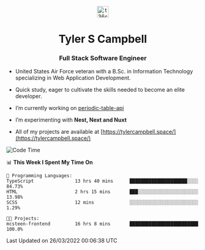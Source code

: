 <p align="center">
<a href="https://www.linkedin.com/in/t36campbell" target="blank"><img align="center" src="https://ik.imagekit.io/t36campbell/Portfolio/linkedin.png.original_m8bbGgPh6.png" alt="t36campbell" height="30" width="30" /></a>
</p>
<h1 align="center">Tyler S Campbell</h1>
<h3 align="center">Full Stack Software Engineer</h3>

* United States Air Force veteran with a B.Sc. in Information Technology specializing in Web Application Development. 

* Quick study, eager to cultivate the skills needed to become an elite developer.

* I’m currently working on [periodic-table-api](https://github.com/t36campbell/periodic-table-api)

* I’m experimenting with **Nest, Next and Nuxt**

* All of my projects are available at [https://tylercampbell.space/](https://tylercampbell.space/)

<!--START_SECTION:waka-->
![Code Time](http://img.shields.io/badge/Code%20Time-1%2C526%20hrs%201%20min-blue)

📊 **This Week I Spent My Time On** 

```text
💬 Programming Languages: 
TypeScript               13 hrs 40 mins      █████████████████████░░░░   84.73% 
HTML                     2 hrs 15 mins       ███░░░░░░░░░░░░░░░░░░░░░░   13.98% 
SCSS                     12 mins             ░░░░░░░░░░░░░░░░░░░░░░░░░   1.29%

🐱‍💻 Projects: 
mcsteen-frontend         16 hrs 8 mins       █████████████████████████   100.0%

```


 Last Updated on 26/03/2022 00:06:38 UTC
<!--END_SECTION:waka-->
